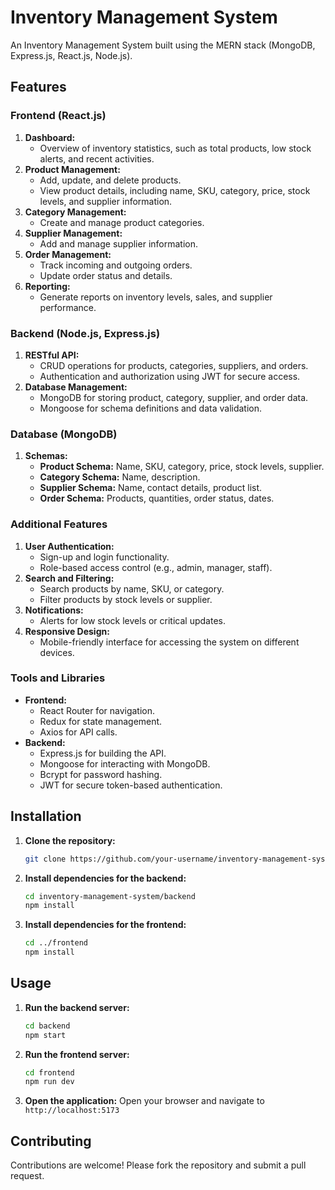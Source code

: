
# Inventory Management System

An Inventory Management System built using the MERN stack (MongoDB, Express.js, React.js, Node.js).

## Features

### Frontend (React.js)
1. **Dashboard:**
   - Overview of inventory statistics, such as total products, low stock alerts, and recent activities.
2. **Product Management:**
   - Add, update, and delete products.
   - View product details, including name, SKU, category, price, stock levels, and supplier information.
3. **Category Management:**
   - Create and manage product categories.
4. **Supplier Management:**
   - Add and manage supplier information.
5. **Order Management:**
   - Track incoming and outgoing orders.
   - Update order status and details.
6. **Reporting:**
   - Generate reports on inventory levels, sales, and supplier performance.

### Backend (Node.js, Express.js)
1. **RESTful API:**
   - CRUD operations for products, categories, suppliers, and orders.
   - Authentication and authorization using JWT for secure access.
2. **Database Management:**
   - MongoDB for storing product, category, supplier, and order data.
   - Mongoose for schema definitions and data validation.

### Database (MongoDB)
1. **Schemas:**
   - **Product Schema:** Name, SKU, category, price, stock levels, supplier.
   - **Category Schema:** Name, description.
   - **Supplier Schema:** Name, contact details, product list.
   - **Order Schema:** Products, quantities, order status, dates.

### Additional Features
1. **User Authentication:**
   - Sign-up and login functionality.
   - Role-based access control (e.g., admin, manager, staff).
2. **Search and Filtering:**
   - Search products by name, SKU, or category.
   - Filter products by stock levels or supplier.
3. **Notifications:**
   - Alerts for low stock levels or critical updates.
4. **Responsive Design:**
   - Mobile-friendly interface for accessing the system on different devices.

### Tools and Libraries
- **Frontend:**
  - React Router for navigation.
  - Redux for state management.
  - Axios for API calls.
- **Backend:**
  - Express.js for building the API.
  - Mongoose for interacting with MongoDB.
  - Bcrypt for password hashing.
  - JWT for secure token-based authentication.

## Installation

1. **Clone the repository:**
   ```bash
   git clone https://github.com/your-username/inventory-management-system.git
   ```
2. **Install dependencies for the backend:**
   ```bash
   cd inventory-management-system/backend
   npm install
   ```
3. **Install dependencies for the frontend:**
   ```bash
   cd ../frontend
   npm install
   ```

## Usage

1. **Run the backend server:**
   ```bash
   cd backend
   npm start
   ```
2. **Run the frontend server:**
   ```bash
   cd frontend
   npm run dev
   ```

3. **Open the application:**
   Open your browser and navigate to `http://localhost:5173`

## Contributing

Contributions are welcome! Please fork the repository and submit a pull request.



